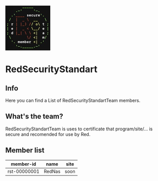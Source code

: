 ![plot](./ResultGit.jpg)
# RedSecurityStandart

## Info

Here you can find a List of RedSecurityStandartTeam members.

## What's the team?

RedSecurityStandartTeam is uses to certificate that program/site/... is secure and recomended for use by Red.

## Member list

| member-id | name | site |
| --------- |----- | ---- |
| rst-00000001 | RedNas | soon |

